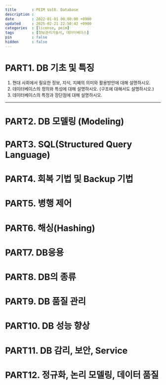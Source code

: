 ```yaml
---
title       : PEIM Vol8. Database
description :
date        : 2022-01-01 00:00:00 +0900
updated     : 2025-02-21 22:50:42 +0900
categories  : [license, peim]
tags        : [정보관리기술사, 데이터베이스]
pin         : false
hidden      : false
---
```


# PART1. DB 기초 및 특징
1. 현대 사회에서 필요한 정보, 지식, 지혜의 의미와 활용방안에 대해 설명하시오.
2. 데이터베이스의 정의와 특성에 대해 설명하시오. (구조에 대해서도 설명하시오.)
3. 데이터베이스의 특정과 장단점에 대해 설명하시오.

---

# PART2. DB 모델링 (Modeling)
# PART3. SQL(Structured Query Language)
# PART4. 회복 기법 및 Backup 기법
# PART5. 병행 제어
# PART6. 해싱(Hashing)
# PART7. DB응용
# PART8. DB의 종류
# PART9. DB 품질 관리
# PART10. DB 성능 향상
# PART11. DB 감리, 보안, Service
# PART12. 정규화, 논리 모델링, 데이터 품질
